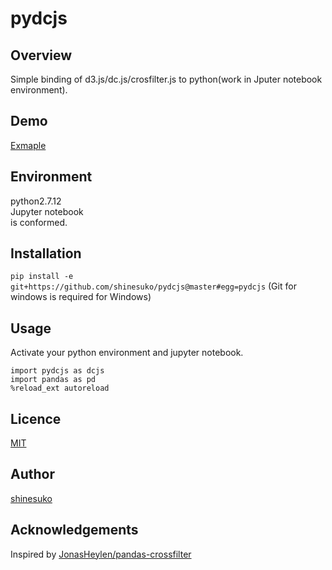 pydcjs
====

## Overview
Simple binding of d3.js/dc.js/crosfilter.js to python(work in Jputer notebook environment).


## Demo

[Exmaple](http://nbviewer.jupyter.org/github/shinesuko/pydcjs/blob/master/20171008_pydcjs_iris_example.ipynb)

## Environment

python2.7.12  
Jupyter notebook  
is conformed.

## Installation
`pip install -e git+https://github.com/shinesuko/pydcjs@master#egg=pydcjs`
(Git for windows is required for Windows)

## Usage
Activate your python environment and jupyter notebook.  

`import pydcjs as dcjs`  
`import pandas as pd`  
`%reload_ext autoreload`

## Licence

[MIT](https://github.com/tcnksm/tool/blob/master/LICENCE)

## Author

[shinesuko](https://github.com/shinesuko)

## Acknowledgements
Inspired by [JonasHeylen/pandas-crossfilter](https://github.com/JonasHeylen/pandas-crossfilter)
